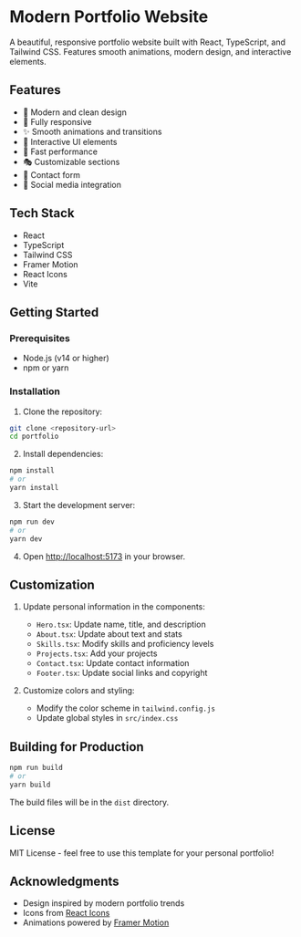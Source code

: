 # Modern Portfolio Website

A beautiful, responsive portfolio website built with React, TypeScript, and Tailwind CSS. Features smooth animations, modern design, and interactive elements.

## Features

- 🎨 Modern and clean design
- 📱 Fully responsive
- ✨ Smooth animations and transitions
- 🎯 Interactive UI elements
- 🚀 Fast performance
- 🎭 Customizable sections
- 📝 Contact form
- 🔗 Social media integration

## Tech Stack

- React
- TypeScript
- Tailwind CSS
- Framer Motion
- React Icons
- Vite

## Getting Started

### Prerequisites

- Node.js (v14 or higher)
- npm or yarn

### Installation

1. Clone the repository:
```bash
git clone <repository-url>
cd portfolio
```

2. Install dependencies:
```bash
npm install
# or
yarn install
```

3. Start the development server:
```bash
npm run dev
# or
yarn dev
```

4. Open [http://localhost:5173](http://localhost:5173) in your browser.

## Customization

1. Update personal information in the components:
   - `Hero.tsx`: Update name, title, and description
   - `About.tsx`: Update about text and stats
   - `Skills.tsx`: Modify skills and proficiency levels
   - `Projects.tsx`: Add your projects
   - `Contact.tsx`: Update contact information
   - `Footer.tsx`: Update social links and copyright

2. Customize colors and styling:
   - Modify the color scheme in `tailwind.config.js`
   - Update global styles in `src/index.css`

## Building for Production

```bash
npm run build
# or
yarn build
```

The build files will be in the `dist` directory.

## License

MIT License - feel free to use this template for your personal portfolio!

## Acknowledgments

- Design inspired by modern portfolio trends
- Icons from [React Icons](https://react-icons.github.io/react-icons/)
- Animations powered by [Framer Motion](https://www.framer.com/motion/) 